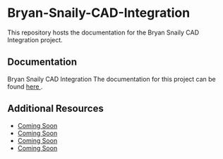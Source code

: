 # Bryan-Snaily-CAD-Integration

This repository hosts the documentation for the Bryan Snaily CAD Integration project.

## Documentation

Bryan Snaily CAD Integration The documentation for this project can be found [here ](https://swift-peak-hosting-dev.gitbook.io/swift-peak-hosting-dev-docs/).

## Additional Resources

- [Coming Soon](http://www.example.com/link2)
- [Coming Soon](http://www.example.com/link3)
- [Coming Soon](http://www.example.com/link4)
- [Coming Soon](http://www.example.com/link5)
